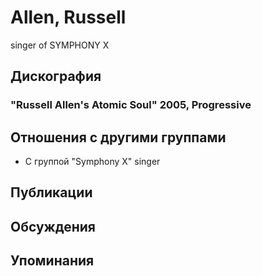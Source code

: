 # Allen, Russell

singer of SYMPHONY X

## Дискография

### "Russell Allen's Atomic Soul" 2005, Progressive




## Отношения с другими группами

* C группой "Symphony X" singer

## Публикации


## Обсуждения


## Упоминания

